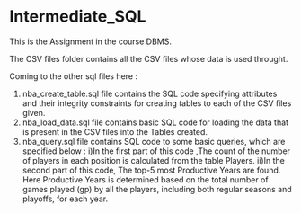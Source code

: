 # Intermediate_SQL

This is the Assignment in the course DBMS.

The CSV files folder contains all the CSV files whose data is used throught.

Coming to the other sql files here :
1) nba_create_table.sql file contains the SQL code specifying attributes and their integrity constraints for creating tables to each of the CSV files given.
2) nba_load_data.sql file contains basic SQL code for loading the data that is present in the CSV files into the Tables created.
3) nba_query.sql file contains SQL code to some basic queries, which are specified below :
   i)In the first part of this code ,The count of the number of players in each position is calculated from the table Players.
   ii)In the second part of this code, The top-5 most Productive Years are found. Here Productive Years is determined based on the total number of games played (gp) by all the players, 
   including both regular seasons and playoffs, for each year.

